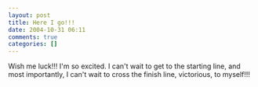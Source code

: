 ```yaml
---
layout: post
title: Here I go!!!
date: 2004-10-31 06:11
comments: true
categories: []
---
```

Wish me luck!!! I'm so excited. I can't wait to get to the starting line, and most importantly, I can't wait to cross the finish line, victorious, to myself!!!
